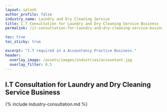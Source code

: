 ```yaml
---
layout: splash 
author_profile: false 
industry_name: Laundry and Dry Cleaning Service
title: I.T Consultation for Laundry and Dry Cleaning Service Business
permalink: /it-consultation-for-laundry-and-dry-cleaning-service-business

toc: true
toc_sticky: true

excerpt: "I.T required in a Accountancy Practice Business."
header:
  overlay_image: /assets/images/industries/accountant.jpg
  overlay_filter: 0.5 
---
```


## I.T Consultation for Laundry and Dry Cleaning Service Business

{% include industry-consultation.md %}
